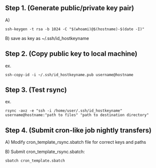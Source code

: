 ## Step 1. (Generate public/private key pair)

A)
```
ssh-keygen -t rsa -b 1024 -C "$(whoami)@$(hostname)-$(date -I)"
```

B)
save as key as
~/.ssh/id_hostkeyname

## Step 2. (Copy public key to local machine)

ex.
```
ssh-copy-id -i ~/.ssh/id_hostkeyname.pub username@hostname
```

## Step 3. (Test rsync) 

ex.
```
rsync -avz -e "ssh -i /home/user/.ssh/id_hostkeyname" username@hostname:"path to files" "path to destination directory"
```

## Step 4. (Submit cron-like job nightly transfers)
A)
Modify cron_template_rsync.sbatch file for correct keys and paths

B)
Submit cron_template_rsync.sbatch:

```
sbatch cron_template.sbatch
```


